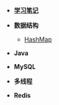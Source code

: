 - [**学习笔记**](README.md)

- **数据结构**
  - [HashMap](./数据结构/HashMap/README.md)
- **Java**

- **MySQL**

- **多线程**

- **Redis**



